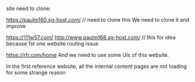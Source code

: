 site need to clone: 
<!-- ============1st ========== -->
https://paulm160.sg-host.com/ // need to clone this
We need to clone it and improve

<!-- =============2nd========== -->
https://111w57.com/
http://www.paulm168.sg-host.com/ // this for idea because 1st one website routing issue


<!-- ===========UI site=========== -->
https://rfr.com/home
And we need to use some UIs of this website.


<!-- =================Other reasons=========== -->
In the first reference website, all the internal content pages are not loading for some strange reason
